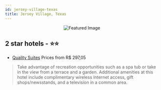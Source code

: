 ```yaml
---
id: jersey-village-texas
title: Jersey Village, Texas
---
```


<center><img src="https://i.travelapi.com/hotels/1000000/170000/168200/168190/f2015b5d_z.jpg" alt="Featured Image" /></center>


##  2 star hotels - ⭐️⭐️

-    [Quality Suites](https://us.hurb.com/hotels/jersey-village/quality-suites-JNP-JP403434?cmp=18055) Prices from R$ 297,05
   > Take advantage of recreation opportunities such as a spa tub or take in the view from a terrace and a garden. Additional amenities at this hotel include complimentary wireless Internet access, gift shops/newsstands, and a television in a common area.

